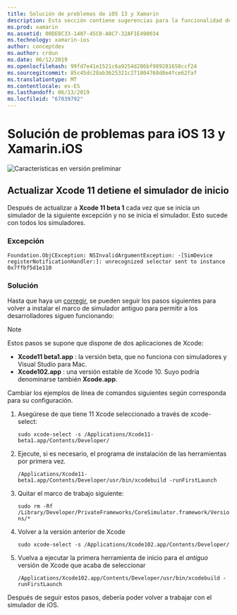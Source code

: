 ```yaml
---
title: Solución de problemas de iOS 13 y Xamarin
description: Esta sección contiene sugerencias para la funcionalidad de Xamarin iOS 13 relacionados con la solución.
ms.prod: xamarin
ms.assetid: 00DE8C33-1407-45C0-A0C7-32AF1E490034
ms.technology: xamarin-ios
author: conceptdev
ms.author: crdun
ms.date: 06/12/2019
ms.openlocfilehash: 99fd7e41e1521c6a9254d286bf989281658ccf24
ms.sourcegitcommit: 85c45dc28ab3625321c271804768d8e4fce62faf
ms.translationtype: MT
ms.contentlocale: es-ES
ms.lasthandoff: 06/13/2019
ms.locfileid: "67039792"
---
```

# <a name="troubleshooting-tips-for-ios-13-and-xamarinios"></a>Solución de problemas para iOS 13 y Xamarin.iOS

![Características en versión preliminar](~/media/shared/preview.png)

## <a name="updating-to-xcode-11-stops-the-simulator-from-launching"></a>Actualizar Xcode 11 detiene el simulador de inicio

Después de actualizar a **Xcode 11 beta 1** cada vez que se inicia un simulador de la siguiente excepción y no se inicia el simulador. Esto sucede con todos los simuladores.

### <a name="exception"></a>Excepción

`Foundation.ObjCException: NSInvalidArgumentException: -[SimDevice registerNotificationHandler:]: unrecognized selector sent to instance 0x7ffbf5d1e110`

### <a name="workaround"></a>Solución

Hasta que haya un [corregir](https://github.com/xamarin/xamarin-macios/issues/6216), se pueden seguir los pasos siguientes para volver a instalar el marco de simulador antiguo para permitir a los desarrolladores siguen funcionando:

> [!NOTE]
> Estos pasos se supone que dispone de dos aplicaciones de Xcode:
> - **Xcode11 beta1.app** : la versión beta, que no funciona con simuladores y Visual Studio para Mac.
> - **Xcode102.app** : una versión estable de Xcode 10. Suyo podría denominarse también **Xcode.app**.
>
> Cambiar los ejemplos de línea de comandos siguientes según corresponda para su configuración.

1. Asegúrese de que tiene 11 Xcode seleccionado a través de xcode-select:

   `sudo xcode-select -s /Applications/Xcode11-beta1.app/Contents/Developer/`

2. Ejecute, si es necesario, el programa de instalación de las herramientas por primera vez.

    `/Applications/Xcode11-beta1.app/Contents/Developer/usr/bin/xcodebuild -runFirstLaunch`

3. Quitar el marco de trabajo siguiente:

    `sudo rm -Rf  /Library/Developer/PrivateFrameworks/CoreSimulator.framework/Versions/*`

4. Volver a la versión anterior de Xcode

   `sudo xcode-select -s /Applications/Xcode102.app/Contents/Developer/`

5. Vuelva a ejecutar la primera herramienta de inicio para el _antiguo_ versión de Xcode que acaba de seleccionar

   `/Applications/Xcode102.app/Contents/Developer/usr/bin/xcodebuild -runFirstLaunch`

Después de seguir estos pasos, debería poder volver a trabajar con el simulador de iOS.